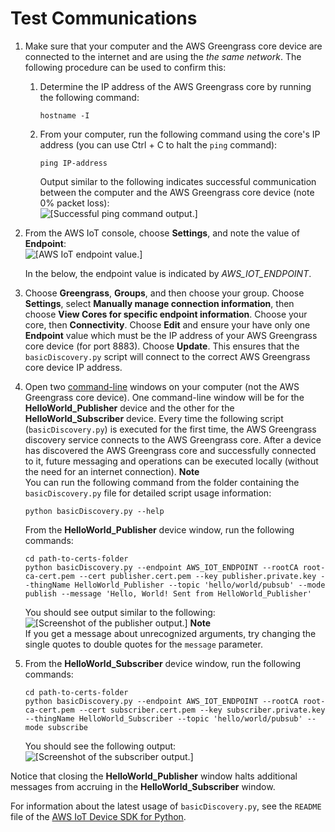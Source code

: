 # Test Communications<a name="test-comms"></a>

1. Make sure that your computer and the AWS Greengrass core device are connected to the internet and are using the *the same network*\. The following procedure can be used to confirm this:

   1. Determine the IP address of the AWS Greengrass core by running the following command:

      ```
      hostname -I
      ```

   1. From your computer, run the following command using the core's IP address \(you can use Ctrl \+ C to halt the `ping` command\):

      ```
      ping IP-address
      ```

      Output similar to the following indicates successful communication between the computer and the AWS Greengrass core device \(note 0% packet loss\):  
![\[Successful ping command output.\]](http://docs.aws.amazon.com/greengrass/latest/developerguide/images/gg-get-started-075.5.png)

1. From the AWS IoT console, choose **Settings**, and note the value of **Endpoint**:  
![\[AWS IoT endpoint value.\]](http://docs.aws.amazon.com/greengrass/latest/developerguide/images/gg-get-started-075.7.png)

    In the below, the endpoint value is indicated by *AWS\_IOT\_ENDPOINT*\. 

1. Choose **Greengrass**, **Groups**, and then choose your group\. Choose **Settings**, select **Manually manage connection information**, then choose **View Cores for specific endpoint information**\. Choose your core, then **Connectivity**\. Choose **Edit** and ensure your have only one **Endpoint** value which must be the IP address of your AWS Greengrass core device \(for port 8883\)\. Choose **Update**\. This ensures that the `basicDiscovery.py` script will connect to the correct AWS Greengrass core device IP address\.

1. Open two [command\-line](https://en.wikipedia.org/wiki/Command-line_interface) windows on your computer \(not the AWS Greengrass core device\)\. One command\-line window will be for the **HelloWorld\_Publisher** device and the other for the **HelloWorld\_Subscriber** device\. Every time the following script \(`basicDiscovery.py`\) is executed for the first time, the AWS Greengrass discovery service connects to the AWS Greengrass core\. After a device has discovered the AWS Greengrass core and successfully connected to it, future messaging and operations can be executed locally \(without the need for an internet connection\)\.
**Note**  
You can run the following command from the folder containing the `basicDiscovery.py` file for detailed script usage information:  

   ```
   python basicDiscovery.py --help
   ```

   From the **HelloWorld\_Publisher** device window, run the following commands:

   ```
   cd path-to-certs-folder
   python basicDiscovery.py --endpoint AWS_IOT_ENDPOINT --rootCA root-ca-cert.pem --cert publisher.cert.pem --key publisher.private.key --thingName HelloWorld_Publisher --topic 'hello/world/pubsub' --mode publish --message 'Hello, World! Sent from HelloWorld_Publisher'
   ```

   You should see output similar to the following:  
![\[Screenshot of the publisher output.\]](http://docs.aws.amazon.com/greengrass/latest/developerguide/images/gg-get-started-076.png)
**Note**  
If you get a message about unrecognized arguments, try changing the single quotes to double quotes for the `message` parameter\.

1. From the **HelloWorld\_Subscriber** device window, run the following commands:

   ```
   cd path-to-certs-folder
   python basicDiscovery.py --endpoint AWS_IOT_ENDPOINT --rootCA root-ca-cert.pem --cert subscriber.cert.pem --key subscriber.private.key --thingName HelloWorld_Subscriber --topic 'hello/world/pubsub' --mode subscribe
   ```

   You should see the following output:  
![\[Screenshot of the subscriber output.\]](http://docs.aws.amazon.com/greengrass/latest/developerguide/images/gg-get-started-077.png)

Notice that closing the **HelloWorld\_Publisher** window halts additional messages from accruing in the **HelloWorld\_Subscriber** window\.

For information about the latest usage of `basicDiscovery.py`, see the `README` file of the [AWS IoT Device SDK for Python](https://github.com/aws/aws-iot-device-sdk-python)\.